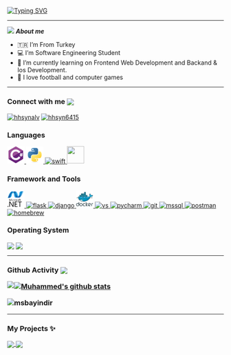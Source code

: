 [![Typing SVG](https://readme-typing-svg.herokuapp.com?font=Times+New+Roman&size=30&color=30A7DCCD&center=true&vCenter=true&lines=Welcome+to+my+GitHub+Profile;I'm+Muhammed+Sefa+BAYINDIR)](https://git.io/typing-svg)
***
<img src="https://media.giphy.com/media/ObNTw8Uzwy6KQ/giphy.gif" width="30px">&nbsp;***About me***

- 🇹🇷  I’m From Turkey
- 💻 I’m Software Engineering Student 
- 🌱 I’m currently learning on Frontend Web Development and Backand & Ios Development.  
- 💙 I love football and computer games

---
<h3 align="left">Connect with me <img align="center" src="https://c.tenor.com/arL-Och6Y7sAAAAC/connecting-loading.gif" height="55px" /></h3>

<p align="left">
  <a href="https://www.linkedin.com/in/muhammed-sefa-bay%C4%B1nd%C4%B1r-0162751b6/?originalSubdomain=tr" target="blank"><img align="center"
      src="https://raw.githubusercontent.com/rahuldkjain/github-profile-readme-generator/master/src/images/icons/Social/linked-in-alt.svg"
      alt="hhsynalv" height="30" width="40" /></a>
  <a href="https://instagram.com/s.bayindir60" target="blank"><img align="center"
      src="https://raw.githubusercontent.com/rahuldkjain/github-profile-readme-generator/master/src/images/icons/Social/instagram.svg"
      alt="hhsyn6415" height="30" width="40" /></a>
</p>

<h3 align="left">Languages</h3>
<p align="left">
  <a href="https://www.w3schools.com/cs/" target="_blank" rel="noreferrer">
    <img src="https://raw.githubusercontent.com/devicons/devicon/master/icons/csharp/csharp-original.svg" alt="csharp"
      width="40" height="40" />
  </a>
   <a href="https://www.python.org" target="_blank" rel="noreferrer">
    <img src="https://raw.githubusercontent.com/devicons/devicon/master/icons/python/python-original.svg" alt="python"
      width="40" height="40" />
  </a>
   <a href="https://www.swift.org/" target="_blank" rel="noreferrer">
    <img src="https://w7.pngwing.com/pngs/1018/120/png-transparent-swift-protocol-apple-objective-c-apple-thumbnail.png" alt="swift"
      width="40" height="40" />
  </a>
   <a href="https://www.javatpoint.com/c-programming-language-tutorial" target="_blank" rel="noreferrer">
    <img height="40" width="40" src="https://cdn.iconscout.com/icon/free/png-512/c-programming-569564.png">
  </a>
</p>

<h3 align="left">Framework and Tools</h3>
<p>
<a href="https://dotnet.microsoft.com/" target="_blank" rel="noreferrer">
    <img src="https://raw.githubusercontent.com/devicons/devicon/master/icons/dot-net/dot-net-original-wordmark.svg"
      alt="dotnet" width="40" height="40" />
  </a>
  <a href="https://flask.palletsprojects.com/en/2.1.x/" target="_blank" rel="noreferrer">
    <img src="https://banner2.cleanpng.com/20180411/lhw/kisspng-flask-python-bottle-web-framework-web-application-flask-5ace6e93eb8cb6.9246575015234781639648.jpg"
      alt="flask" width="40" height="40" />
  </a>
  <a href="https://www.djangoproject.com/" target="_blank" rel="noreferrer">
    <img src="https://www.djangoproject.com/m/img/logos/django-logo-negative.svg"
      alt="django" width="40" height="40" />
  </a>
  <a href="https://www.docker.com/" target="_blank" rel="noreferrer">
    <img src="https://raw.githubusercontent.com/devicons/devicon/master/icons/docker/docker-original-wordmark.svg"
      alt="docker" width="40" height="40" />
  </a>
  <a href="https://www.docker.com/" target="_blank" rel="noreferrer">
    <img src="https://e7.pngegg.com/pngimages/190/711/png-clipart-microsoft-visual-studio-entity-framework-microsoft-developer-network-asp-net-microsoft-purple-angle-thumbnail.png"
      alt="vs" width="40" height="40" />
  </a>
  <a href="https://www.jetbrains.com/pycharm/" target="_blank" rel="noreferrer">
    <img src="https://e7.pngegg.com/pngimages/805/274/png-clipart-black-and-white-pc-logo-pycharm-logo-icons-logos-emojis-tech-companies-thumbnail.png"
      alt="pycharm" width="40" height="40" />
  </a>
  <a href="https://git-scm.com/" target="_blank"> <img src="https://www.vectorlogo.zone/logos/git-scm/git-scm-icon.svg"
       alt="git" width="40" height="40"/> </a>
   <a href="https://www.microsoft.com/en-us/sql-server" target="_blank"> <img src="https://www.svgrepo.com/show/303229/microsoft-sql-server-logo.svg" alt="mssql" width="40" height="40"/> </a>
   <a href="https://postman.com" target="_blank"> <img src="https://www.vectorlogo.zone/logos/getpostman/getpostman-icon.svg" alt="postman" width="40" height="40"/> 
 </a> 
   <a href="https://brew.sh/index_tr" target="_blank"> <img src="https://upload.wikimedia.org/wikipedia/commons/thumb/9/95/Homebrew_logo.svg/398px-Homebrew_logo.svg.png?20190203204640" alt="homebrew" width="40" height="40"/> 
 </a> 
</p>

<h3 align="left">Operating System </h3>
<p align="left">
<img align="center" src="https://c.tenor.com/fMmpqhXx4gQAAAAC/mac-os.gif" height="60px" />  
<img align="center" src="https://c.tenor.com/DRQumeadhgYAAAAi/windows10-windows.gif" height="60px" />
</p>

---

<h3 align="left">Github Activity <img align="center" src="https://media.giphy.com/media/iY8CRBdQXODJSCERIr/giphy.gif" height="55px"</h3>

  
<p>
<a href="https://github.com/msbayindir">
  <img align="left" src="https://github-readme-stats.vercel.app/api/top-langs/?username=msbayindir&theme=highcontrast" />
  </a>

<a href="https://github.com/msbayindir">
 <img align="center" src="https://github-readme-stats.vercel.app/api?username=msbayindir&show_icons=true&theme=highcontrast&line_height=40" alt="Muhammed's github stats"/>

  </p>
  </a>
 <img align="center" src="https://github-readme-streak-stats.herokuapp.com/?user=msbayindir&theme=highcontrast&line_height=100" alt="msbayindir" />

  ---
  
  
  <h3 align="left">My Projects ✨</h3>
  
  <p>
  <a href="https://github.com/msbayindir/MyCafe">
  <img align="center" src="https://github-readme-stats.vercel.app/api/pin/?username=msbayindir&repo=MyCafe&theme=vision-friendly-dark" />
   <a href="https://github.com/msbayindir/MYAZ206">
  <img align="center" src="https://github-readme-stats.vercel.app/api/pin/?username=msbayindir&repo=MYAZ206&theme=vision-friendly-dark" />
</a>
  </p>

